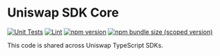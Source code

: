# Uniswap SDK Core

[![Unit Tests](https://github.com/Uniswap/uniswap-sdk-core/workflows/Unit%20Tests/badge.svg)](https://github.com/Uniswap/uniswap-sdk-core/actions?query=workflow%3A%22Unit+Tests%22)
[![Lint](https://github.com/Uniswap/uniswap-sdk-core/workflows/Lint/badge.svg)](https://github.com/Uniswap/uniswap-sdk-core/actions?query=workflow%3ALint)
[![npm version](https://img.shields.io/npm/v/@mageswap/sdk-core/latest.svg)](https://www.npmjs.com/package/@mageswap/sdk-core/v/latest)
[![npm bundle size (scoped version)](https://img.shields.io/bundlephobia/minzip/@mageswap/sdk-core/latest.svg)](https://bundlephobia.com/result?p=@mageswap/sdk-core@latest)

This code is shared across Uniswap TypeScript SDKs.
